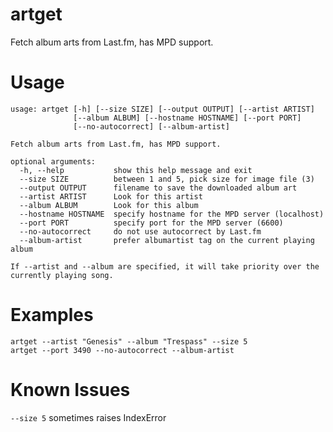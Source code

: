 artget
======

Fetch album arts from Last.fm, has MPD support.

Usage
=====

    usage: artget [-h] [--size SIZE] [--output OUTPUT] [--artist ARTIST]
                  [--album ALBUM] [--hostname HOSTNAME] [--port PORT]
                  [--no-autocorrect] [--album-artist]
    
    Fetch album arts from Last.fm, has MPD support.
    
    optional arguments:
      -h, --help           show this help message and exit
      --size SIZE          between 1 and 5, pick size for image file (3)
      --output OUTPUT      filename to save the downloaded album art
      --artist ARTIST      Look for this artist
      --album ALBUM        Look for this album
      --hostname HOSTNAME  specify hostname for the MPD server (localhost)
      --port PORT          specify port for the MPD server (6600)
      --no-autocorrect     do not use autocorrect by Last.fm
      --album-artist       prefer albumartist tag on the current playing album
    
    If --artist and --album are specified, it will take priority over the
    currently playing song.

Examples
========

    artget --artist "Genesis" --album "Trespass" --size 5
    artget --port 3490 --no-autocorrect --album-artist

Known Issues
============

`--size 5` sometimes raises IndexError
